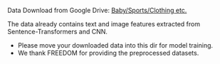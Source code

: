 Data Download from Google Drive: [Baby/Sports/Clothing etc.](https://drive.google.com/drive/folders/13cBy1EA_saTUuXxVllKgtfci2A09jyaG?usp=sharing) 

The data already contains text and image features extracted from Sentence-Transformers and CNN.  

* Please move your downloaded data into this dir for model training.
* We thank FREEDOM for providing the preprocessed datasets.